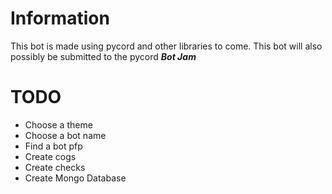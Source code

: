 # Information
This bot is made using pycord and other libraries to come. This bot will also possibly be submitted to the pycord ***Bot Jam***

# TODO
 - Choose a theme
 - Choose a bot name
 - Find a bot pfp
 - Create cogs
 - Create checks
 - Create Mongo Database